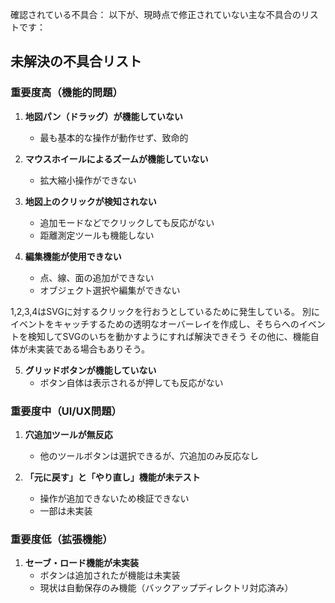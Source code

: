確認されている不具合：
以下が、現時点で修正されていない主な不具合のリストです：

## 未解決の不具合リスト

### 重要度高（機能的問題）
1. **地図パン（ドラッグ）が機能していない**
   - 最も基本的な操作が動作せず、致命的

2. **マウスホイールによるズームが機能していない**
   - 拡大縮小操作ができない

3. **地図上のクリックが検知されない**
   - 追加モードなどでクリックしても反応がない
   - 距離測定ツールも機能しない

4. **編集機能が使用できない**
   - 点、線、面の追加ができない
   - オブジェクト選択や編集ができない

1,2,3,4はSVGに対するクリックを行おうとしているために発生している。
別にイベントをキャッチするための透明なオーバーレイを作成し、そちらへのイベントを検知してSVGのいちを動かすようにすれば解決できそう
その他に、機能自体が未実装である場合もありそう。

5. **グリッドボタンが機能していない**
   - ボタン自体は表示されるが押しても反応がない

### 重要度中（UI/UX問題）
1. **穴追加ツールが無反応**
   - 他のツールボタンは選択できるが、穴追加のみ反応なし

2. **「元に戻す」と「やり直し」機能が未テスト**
   - 操作が追加できないため検証できない
   - 一部は未実装

### 重要度低（拡張機能）
1. **セーブ・ロード機能が未実装**
   - ボタンは追加されたが機能は未実装
   - 現状は自動保存のみ機能（バックアップディレクトリ対応済み）